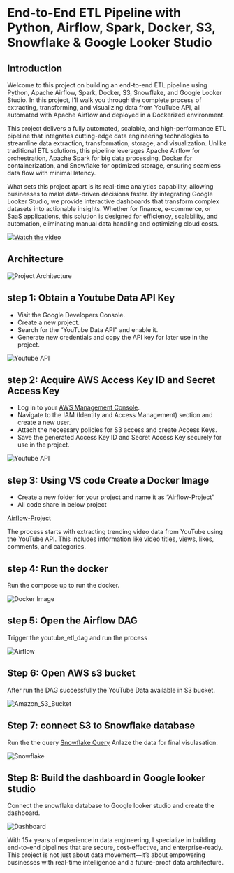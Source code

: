 # End-to-End ETL Pipeline with Python, Airflow, Spark, Docker, S3, Snowflake & Google Looker Studio

## Introduction
Welcome to this project on building an end-to-end ETL pipeline using Python, Apache Airflow, Spark, Docker, S3, Snowflake, and Google Looker Studio.
In this project, I’ll walk you through the complete process of extracting, transforming, and
visualizing data from YouTube API, all automated with Apache Airflow and deployed in a
Dockerized environment.

This project delivers a fully automated, scalable, and high-performance ETL pipeline that integrates cutting-edge data engineering technologies to streamline data extraction, transformation, storage, and visualization. Unlike traditional ETL solutions, this pipeline leverages Apache Airflow for orchestration, Apache Spark for big data processing, Docker for containerization, and Snowflake for optimized storage, ensuring seamless data flow with minimal latency.

What sets this project apart is its real-time analytics capability, allowing businesses to make data-driven decisions faster. By integrating Google Looker Studio, we provide interactive dashboards that transform complex datasets into actionable insights. Whether for finance, e-commerce, or SaaS applications, this solution is designed for efficiency, scalability, and automation, eliminating manual data handling and optimizing cloud costs.




[![Watch the video](Images/Conclusion.png)](https://youtu.be/d9QKQ9IGC3c)

## Architecture

![Project Architecture](Images/Project_Architecture.png)

## step 1: Obtain a Youtube Data API Key

- Visit the Google Developers Console.
- Create a new project.
- Search for the “YouTube Data API” and enable it.
- Generate new credentials and copy the API key for later use in the project.

  
![Youtube API](Images/Google_API.png)


## step 2: Acquire AWS Access Key ID and Secret Access Key

- Log in to your [AWS Management Console](https://aws.amazon.com/console/).
- Navigate to the IAM (Identity and Access Management) section and create a new user.
- Attach the necessary policies for S3 access and create Access Keys.
- Save the generated Access Key ID and Secret Access Key securely for use in the project.


![Youtube API](Images/AWS_Access_Key.png)

## step 3: Using VS code Create a Docker Image

- Create a new folder for your project and name it as “Airflow-Project”
- All code share in below project

 [Airflow-Project](Images/Airflow-Project)

The process starts with extracting trending video data from YouTube using the YouTube
API. This includes information like video titles, views, likes, comments, and categories.

## step 4: Run the docker

Run the compose up to run the docker.

![Docker Image](Images/Docker_Image.png)


## step 5: Open the Airflow DAG

Trigger the youtube_etl_dag and run the process

![Airflow](Images/Airflow_ETL_Dag.png)

## Step 6: Open AWS s3 bucket

After run the DAG successfully the YouTube Data available in S3 bucket.

![Amazon_S3_Bucket](Images/Amazon_S3_Bucket.png)

## Step 7: connect S3 to Snowflake database

Run the the query [Snowflake Query](Snowflake_Query.html) 
Anlaze the data for final visulasation.

![Snowflake](Images/snowflake_query.png)


## Step 8: Build the dashboard in Google looker studio

Connect the snowflake database to Google looker studio and create the dashboard.

![Dashboard](Images/Youtube_Trend_Analysis_Dashboard.png)


With 15+ years of experience in data engineering, I specialize in building end-to-end pipelines that are secure, cost-effective, and enterprise-ready. This project is not just about data movement—it’s about empowering businesses with real-time intelligence and a future-proof data architecture.
